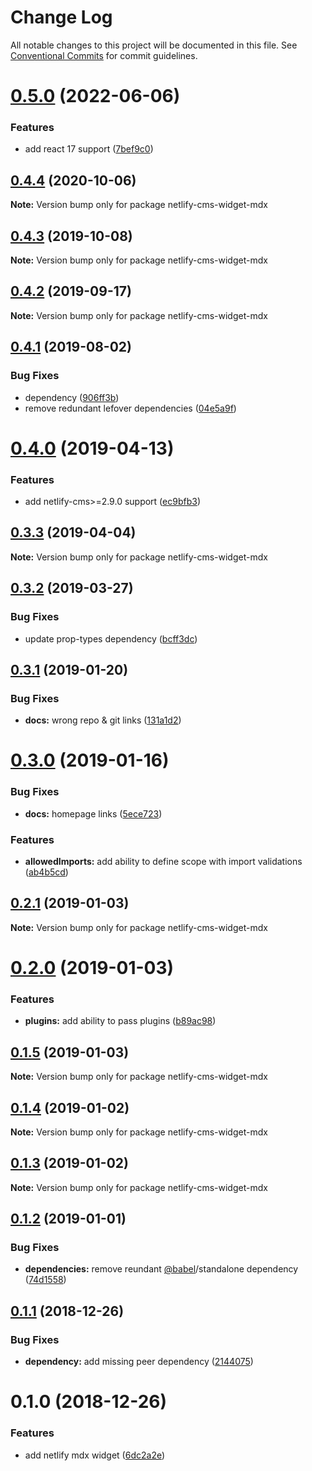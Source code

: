 # Change Log

All notable changes to this project will be documented in this file.
See [Conventional Commits](https://conventionalcommits.org) for commit guidelines.

# [0.5.0](https://github.com/karolis-sh/gatsby-mdx/tree/master/packages/netlify-cms-widget-mdx/compare/netlify-cms-widget-mdx@0.4.4...netlify-cms-widget-mdx@0.5.0) (2022-06-06)

### Features

- add react 17 support ([7bef9c0](https://github.com/karolis-sh/gatsby-mdx/tree/master/packages/netlify-cms-widget-mdx/commit/7bef9c0))

## [0.4.4](https://github.com/karolis-sh/gatsby-mdx/tree/master/packages/netlify-cms-widget-mdx/compare/netlify-cms-widget-mdx@0.4.3...netlify-cms-widget-mdx@0.4.4) (2020-10-06)

**Note:** Version bump only for package netlify-cms-widget-mdx

## [0.4.3](https://github.com/karolis-sh/gatsby-mdx/tree/master/packages/netlify-cms-widget-mdx/compare/netlify-cms-widget-mdx@0.4.2...netlify-cms-widget-mdx@0.4.3) (2019-10-08)

**Note:** Version bump only for package netlify-cms-widget-mdx

## [0.4.2](https://github.com/karolis-sh/gatsby-mdx/tree/master/packages/netlify-cms-widget-mdx/compare/netlify-cms-widget-mdx@0.4.1...netlify-cms-widget-mdx@0.4.2) (2019-09-17)

**Note:** Version bump only for package netlify-cms-widget-mdx

## [0.4.1](https://github.com/karolis-sh/gatsby-mdx/tree/master/packages/netlify-cms-widget-mdx/compare/netlify-cms-widget-mdx@0.4.0...netlify-cms-widget-mdx@0.4.1) (2019-08-02)

### Bug Fixes

- dependency ([906ff3b](https://github.com/karolis-sh/gatsby-mdx/tree/master/packages/netlify-cms-widget-mdx/commit/906ff3b))
- remove redundant lefover dependencies ([04e5a9f](https://github.com/karolis-sh/gatsby-mdx/tree/master/packages/netlify-cms-widget-mdx/commit/04e5a9f))

# [0.4.0](https://github.com/karolis-sh/gatsby-mdx/tree/master/packages/netlify-cms-widget-mdx/compare/netlify-cms-widget-mdx@0.3.3...netlify-cms-widget-mdx@0.4.0) (2019-04-13)

### Features

- add netlify-cms>=2.9.0 support ([ec9bfb3](https://github.com/karolis-sh/gatsby-mdx/tree/master/packages/netlify-cms-widget-mdx/commit/ec9bfb3))

## [0.3.3](https://github.com/karolis-sh/gatsby-mdx/tree/master/packages/netlify-cms-widget-mdx/compare/netlify-cms-widget-mdx@0.3.2...netlify-cms-widget-mdx@0.3.3) (2019-04-04)

**Note:** Version bump only for package netlify-cms-widget-mdx

## [0.3.2](https://github.com/karolis-sh/gatsby-mdx/tree/master/packages/netlify-cms-widget-mdx/compare/netlify-cms-widget-mdx@0.3.1...netlify-cms-widget-mdx@0.3.2) (2019-03-27)

### Bug Fixes

- update prop-types dependency ([bcff3dc](https://github.com/karolis-sh/gatsby-mdx/tree/master/packages/netlify-cms-widget-mdx/commit/bcff3dc))

## [0.3.1](https://github.com/karolis-sh/gatsby-mdx/tree/master/packages/netlify-cms-widget-mdx/compare/netlify-cms-widget-mdx@0.3.0...netlify-cms-widget-mdx@0.3.1) (2019-01-20)

### Bug Fixes

- **docs:** wrong repo & git links ([131a1d2](https://github.com/karolis-sh/gatsby-mdx/tree/master/packages/netlify-cms-widget-mdx/commit/131a1d2))

# [0.3.0](https://github.com/karolis-sh/gatsby-mdx/blob/master/packages/netlify-cms-widget-mdx/compare/netlify-cms-widget-mdx@0.2.1...netlify-cms-widget-mdx@0.3.0) (2019-01-16)

### Bug Fixes

- **docs:** homepage links ([5ece723](https://github.com/karolis-sh/gatsby-mdx/blob/master/packages/netlify-cms-widget-mdx/commit/5ece723))

### Features

- **allowedImports:** add ability to define scope with import validations ([ab4b5cd](https://github.com/karolis-sh/gatsby-mdx/blob/master/packages/netlify-cms-widget-mdx/commit/ab4b5cd))

## [0.2.1](https://github.com/karolis-sh/gatsby-mdx/blob/master/packages/netlify-cms-widget-mdx/compare/netlify-cms-widget-mdx@0.2.0...netlify-cms-widget-mdx@0.2.1) (2019-01-03)

**Note:** Version bump only for package netlify-cms-widget-mdx

# [0.2.0](https://github.com/karolis-sh/gatsby-mdx/blob/master/packages/netlify-cms-widget-mdx/compare/netlify-cms-widget-mdx@0.1.5...netlify-cms-widget-mdx@0.2.0) (2019-01-03)

### Features

- **plugins:** add ability to pass plugins ([b89ac98](https://github.com/karolis-sh/gatsby-mdx/blob/master/packages/netlify-cms-widget-mdx/commit/b89ac98))

## [0.1.5](https://github.com/karolis-sh/gatsby-mdx/blob/master/packages/netlify-cms-widget-mdx/compare/netlify-cms-widget-mdx@0.1.4...netlify-cms-widget-mdx@0.1.5) (2019-01-03)

**Note:** Version bump only for package netlify-cms-widget-mdx

## [0.1.4](https://github.com/karolis-sh/gatsby-mdx/blob/master/packages/netlify-cms-widget-mdx/compare/netlify-cms-widget-mdx@0.1.3...netlify-cms-widget-mdx@0.1.4) (2019-01-02)

**Note:** Version bump only for package netlify-cms-widget-mdx

## [0.1.3](https://github.com/karolis-sh/gatsby-mdx/blob/master/packages/netlify-cms-widget-mdx/compare/netlify-cms-widget-mdx@0.1.2...netlify-cms-widget-mdx@0.1.3) (2019-01-02)

**Note:** Version bump only for package netlify-cms-widget-mdx

## [0.1.2](https://github.com/karolis-sh/gatsby-mdx/blob/master/packages/netlify-cms-widget-mdx/compare/netlify-cms-widget-mdx@0.1.1...netlify-cms-widget-mdx@0.1.2) (2019-01-01)

### Bug Fixes

- **dependencies:** remove reundant [@babel](https://github.com/babel)/standalone dependency ([74d1558](https://github.com/karolis-sh/gatsby-mdx/blob/master/packages/netlify-cms-widget-mdx/commit/74d1558))

## [0.1.1](https://github.com/karolis-sh/gatsby-mdx/blob/master/packages/netlify-cms-widget-mdx/compare/netlify-cms-widget-mdx@0.1.0...netlify-cms-widget-mdx@0.1.1) (2018-12-26)

### Bug Fixes

- **dependency:** add missing peer dependency ([2144075](https://github.com/karolis-sh/gatsby-mdx/blob/master/packages/netlify-cms-widget-mdx/commit/2144075))

# 0.1.0 (2018-12-26)

### Features

- add netlify mdx widget ([6dc2a2e](https://github.com/karolis-sh/gatsby-mdx/blob/master/packages/netlify-cms-widget-mdx/commit/6dc2a2e))
